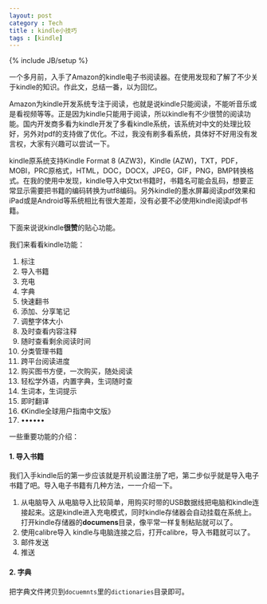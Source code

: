 ```yaml
---
layout: post
category : Tech
title : kindle小技巧
tags : [kindle]
---
```

{% include JB/setup %}

一个多月前，入手了Amazon的kindle电子书阅读器。在使用发现和了解了不少关于kindle的知识。作此文，总结一番，以为回忆。

Amazon为kindle开发系统专注于阅读，也就是说kindle只能阅读，不能听音乐或是看视频等等。正是因为kindle只能用于阅读，所以kindle有不少很赞的阅读功能。国内开发商多看为kindle开发了多看kindle系统，该系统对中文的处理比较好，另外对pdf的支持做了优化。不过，我没有刷多看系统，具体好不好用没有发言权，大家有兴趣可以尝试一下。

kindle原系统支持Kindle Format 8 (AZW3)，Kindle (AZW)，TXT，PDF，MOBI，PRC原格式，HTML，DOC，DOCX，JPEG，GIF，PNG，BMP转换格式。在我的使用中发现，kindle导入中文txt书籍时，书籍名可能会乱码，想要正常显示需要把书籍的编码转换为utf8编码。另外kindle的墨水屏幕阅读pdf效果和iPad或是Android等系统相比有很大差距，没有必要不必使用kindle阅读pdf书籍。

下面来说说kindle**很赞**的贴心功能。

我们来看看kindle功能：

1. 标注
2. 导入书籍
3. 充电
4. 字典
5. 快速翻书
6. 添加、分享笔记
7. 调整字体大小
8. 及时查看内容注释
9. 随时查看剩余阅读时间
10. 分类管理书籍
11. 跨平台阅读进度
12. 购买图书方便，一次购买，随处阅读
13. 轻松学外语，内置字典，生词随时查
14. 生词本，生词提示
15. 即时翻译
16. 《Kindle全球用户指南中文版》
17. ••••••

一些重要功能的介绍：

#### 1. 导入书籍

我们入手kindle后的第一步应该就是开机设置注册了吧，第二步似乎就是导入电子书籍了吧。导入电子书籍有几种方法，一一介绍一下。

  1. 从电脑导入  从电脑导入比较简单，用购买时带的USB数据线把电脑和kindle连接起来。这是kindle进入充电模式，同时kindle存储器会自动挂载在系统上。打开kindle存储器的**documens**目录，像平常一样复制粘贴就可以了。
  2. 使用calibre导入 kindle与电脑连接之后，打开calibre，导入书籍就可以了。
  3. 邮件发送
  4. 推送

#### 2. 字典

把字典文件拷贝到`docuemnts`里的`dictionaries`目录即可。
